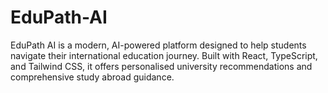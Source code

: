 # EduPath-AI
EduPath AI is a modern, AI-powered platform designed to help students navigate their international education journey. Built with React, TypeScript, and Tailwind CSS, it offers personalised university recommendations and comprehensive study abroad guidance.
